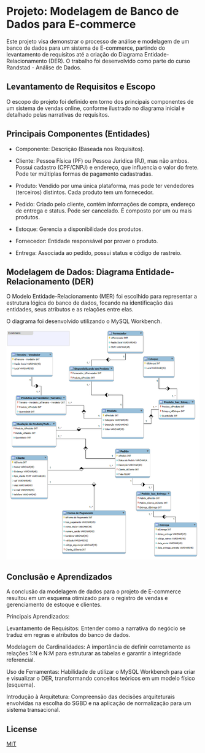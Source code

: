 

# Projeto: Modelagem de Banco de Dados para E-commerce

Este projeto visa demonstrar o processo de análise e modelagem de um banco de dados para um sistema de E-commerce, partindo do levantamento de requisitos até a criação do Diagrama Entidade-Relacionamento (DER). O trabalho foi desenvolvido como parte do curso Randstad - Análise de Dados.

## Levantamento de Requisitos e Escopo
O escopo do projeto foi definido em torno dos principais componentes de um sistema de vendas online, conforme ilustrado no diagrama inicial e detalhado pelas narrativas de requisitos.


## Principais Componentes (Entidades)

- Componente: Descrição (Baseada nos Requisitos).

- Cliente: Pessoa Física (PF) ou Pessoa Jurídica (PJ), mas não ambos. Possui cadastro (CPF/CNPJ) e endereço, que influencia o valor do frete. Pode ter múltiplas formas de pagamento cadastradas.
- Produto: Vendido por uma única plataforma, mas pode ter vendedores (terceiros) distintos. Cada produto tem um fornecedor.
- Pedido: Criado pelo cliente, contém informações de compra, endereço de entrega e status. Pode ser cancelado. É composto por um ou mais produtos.
- Estoque: Gerencia a disponibilidade dos produtos.
- Fornecedor: Entidade responsável por prover o produto.
- Entrega: Associada ao pedido, possui status e código de rastreio.

## Modelagem de Dados: Diagrama Entidade-Relacionamento (DER)

O Modelo Entidade-Relacionamento (MER) foi escolhido para representar a estrutura lógica do banco de dados, focando na identificação das entidades, seus atributos e as relações entre elas.

O diagrama foi desenvolvido utilizando o MySQL Workbench.

![Diagrama Entidade-Relacionamento do E-commerce](img/Desafio-E-commerce-Diagrama.png)

## Conclusão e Aprendizados
A conclusão da modelagem de dados para o projeto de E-commerce resultou em um esquema otimizado para o registro de vendas e gerenciamento de estoque e clientes.

Principais Aprendizados:

Levantamento de Requisitos: Entender como a narrativa do negócio se traduz em regras e atributos do banco de dados.

Modelagem de Cardinalidades: A importância de definir corretamente as relações 1:N e N:M para estruturar as tabelas e garantir a integridade referencial.

Uso de Ferramentas: Habilidade de utilizar o MySQL Workbench para criar e visualizar o DER, transformando conceitos teóricos em um modelo físico (esquema).

Introdução à Arquitetura: Compreensão das decisões arquiteturais envolvidas na escolha do SGBD e na aplicação de normalização para um sistema transacional.


## License

[MIT](https://choosealicense.com/licenses/mit/)